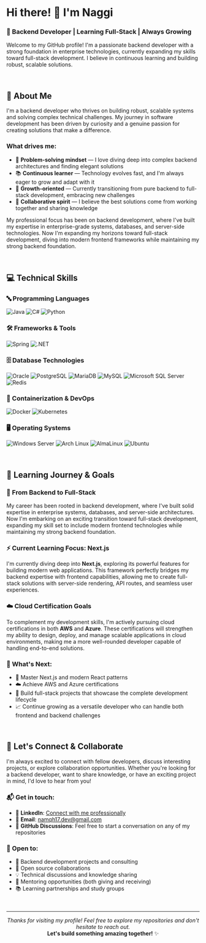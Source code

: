 # Hi there! 👋 I'm Naggi

### 🎯 Backend Developer | Learning Full-Stack | Always Growing

Welcome to my GitHub profile! I'm a passionate backend developer with a strong foundation in enterprise technologies, currently expanding my skills toward full-stack development. I believe in continuous learning and building robust, scalable solutions.

<br>

## 🚀 About Me

I'm a backend developer who thrives on building robust, scalable systems and solving complex technical challenges. My journey in software development has been driven by curiosity and a genuine passion for creating solutions that make a difference.

### What drives me:
- 🔧 **Problem-solving mindset** — I love diving deep into complex backend architectures and finding elegant solutions
- 📚 **Continuous learner** — Technology evolves fast, and I'm always eager to grow and adapt with it  
- 🌱 **Growth-oriented** — Currently transitioning from pure backend to full-stack development, embracing new challenges
- 🤝 **Collaborative spirit** — I believe the best solutions come from working together and sharing knowledge

My professional focus has been on backend development, where I've built my expertise in enterprise-grade systems, databases, and server-side technologies. Now I'm expanding my horizons toward full-stack development, diving into modern frontend frameworks while maintaining my strong backend foundation.

<br>

## 💻 Technical Skills

### 🔤 Programming Languages
![Java](https://img.shields.io/badge/Java-ED8B00?style=for-the-badge&logo=openjdk&logoColor=white)
![C#](https://img.shields.io/badge/C%23-239120?style=for-the-badge&logo=c-sharp&logoColor=white)
![Python](https://img.shields.io/badge/Python-3776AB?style=for-the-badge&logo=python&logoColor=white)

### 🛠️ Frameworks & Tools
![Spring](https://img.shields.io/badge/Spring-6DB33F?style=for-the-badge&logo=spring&logoColor=white)
![.NET](https://img.shields.io/badge/.NET-5C2D91?style=for-the-badge&logo=.net&logoColor=white)

### 🗄️ Database Technologies
![Oracle](https://img.shields.io/badge/Oracle-F80000?style=for-the-badge&logo=oracle&logoColor=white)
![PostgreSQL](https://img.shields.io/badge/PostgreSQL-316192?style=for-the-badge&logo=postgresql&logoColor=white)
![MariaDB](https://img.shields.io/badge/MariaDB-003545?style=for-the-badge&logo=mariadb&logoColor=white)
![MySQL](https://img.shields.io/badge/MySQL-00000F?style=for-the-badge&logo=mysql&logoColor=white)
![Microsoft SQL Server](https://img.shields.io/badge/Microsoft%20SQL%20Server-CC2927?style=for-the-badge&logo=microsoft%20sql%20server&logoColor=white)
![Redis](https://img.shields.io/badge/Redis-DC382D?style=for-the-badge&logo=redis&logoColor=white)

### 🐳 Containerization & DevOps
![Docker](https://img.shields.io/badge/Docker-2496ED?style=for-the-badge&logo=docker&logoColor=white)
![Kubernetes](https://img.shields.io/badge/Kubernetes-326CE5?style=for-the-badge&logo=kubernetes&logoColor=white)

### 🖥️ Operating Systems
![Windows Server](https://img.shields.io/badge/Windows%20Server-0078D4?style=for-the-badge&logo=windows&logoColor=white)
![Arch Linux](https://img.shields.io/badge/Arch%20Linux-1793D1?style=for-the-badge&logo=arch-linux&logoColor=white)
![AlmaLinux](https://img.shields.io/badge/AlmaLinux-0F4266?style=for-the-badge&logo=almalinux&logoColor=white)
![Ubuntu](https://img.shields.io/badge/Ubuntu-E95420?style=for-the-badge&logo=ubuntu&logoColor=white)

<br>

## 🌱 Learning Journey & Goals

### 🔄 From Backend to Full-Stack
My career has been rooted in backend development, where I've built solid expertise in enterprise systems, databases, and server-side architectures. Now I'm embarking on an exciting transition toward full-stack development, expanding my skill set to include modern frontend technologies while maintaining my strong backend foundation.

### ⚡ Current Learning Focus: Next.js
I'm currently diving deep into **Next.js**, exploring its powerful features for building modern web applications. This framework perfectly bridges my backend expertise with frontend capabilities, allowing me to create full-stack solutions with server-side rendering, API routes, and seamless user experiences.

### ☁️ Cloud Certification Goals
To complement my development skills, I'm actively pursuing cloud certifications in both **AWS** and **Azure**. These certifications will strengthen my ability to design, deploy, and manage scalable applications in cloud environments, making me a more well-rounded developer capable of handling end-to-end solutions.

### 🎯 What's Next:
- 🎯 Master Next.js and modern React patterns
- ☁️ Achieve AWS and Azure certifications  
- 🔄 Build full-stack projects that showcase the complete development lifecycle
- 📈 Continue growing as a versatile developer who can handle both frontend and backend challenges

<br>

## 🤝 Let's Connect & Collaborate

I'm always excited to connect with fellow developers, discuss interesting projects, or explore collaboration opportunities. Whether you're looking for a backend developer, want to share knowledge, or have an exciting project in mind, I'd love to hear from you!

### 📬 Get in touch:
- 💼 **LinkedIn**: [Connect with me professionally](https://www.linkedin.com/in/nam-qu%C3%A1ch-h%E1%BA%A3i-7426a4213/)
- 📧 **Email**: [namqh17.dev@gmail.com](mailto:your.email@example.com)
- 💬 **GitHub Discussions**: Feel free to start a conversation on any of my repositories

### 🌟 Open to:
- 🚀 Backend development projects and consulting
- 🤝 Open source collaborations  
- 💡 Technical discussions and knowledge sharing
- 🌟 Mentoring opportunities (both giving and receiving)
- 📚 Learning partnerships and study groups

<br>

---

<div align="center">

*Thanks for visiting my profile! Feel free to explore my repositories and don't hesitate to reach out.*  
**Let's build something amazing together!** ✨

</div>
